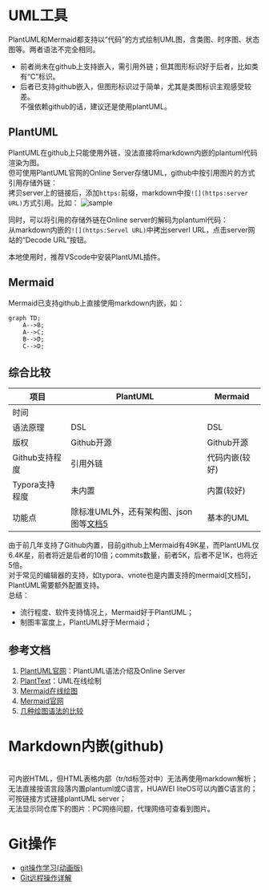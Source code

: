 # UML工具

PlantUML和Mermaid都支持以“代码”的方式绘制UML图，含类图、时序图、状态图等。两者语法不完全相同。  
- 前者尚未在github上支持嵌入，需引用外链；但其图形标识好于后者，比如类有“C”标识。  
- 后者已支持github嵌入，但图形标识过于简单，尤其是类图标识主观感受较差。   
不强依赖github的话，建议还是使用plantUML。

## PlantUML

PlantUML在github上只能使用外链，没法直接将markdown内嵌的plantuml代码渲染为图。  
但可使用PlantUML官网的Online Server存储UML，github中按引用图片的方式引用存储外链：  
拷贝server上的链接后，添加`https:`前缀，markdown中按`![](https:server URL)`方式引用。比如：
![sample](https://www.plantuml.com/plantuml/png/JP31QiCm44Jl-eeXvzhG74C8wQLGACcbnroszZfrK7UBTciQwCTNbcem23GQQJHFEffJyk_F6Bf8PZY_txXpxFUuid2YYCCXBEPlqpHuIedkhwDv2ABESFs23ajmXnV1ZIPw04-SxYZNNeH_dAKt-CTeKE7sFxrvcuqy24DKyb6kc3Ss8CFfSNseo3ntAfAhkB-8AuodWgcbtzeQt2xCRJilJjiirkJriS-gjI3ou3kS1Tbsz3oCmdr53-6OmVC7_G40)

同时，可以将引用的存储外链在Online server的解码为plantuml代码：  
从markdown内嵌的`![](https:Servel URL)`中拷出serverl URL，点击server网站的“Decode URL”按钮。  

本地使用时，推荐VScode中安装PlantUML插件。

## Mermaid

Mermaid已支持github上直接使用markdown内嵌，如：

```mermaid
graph TD;
    A-->B;
    A-->C;
    B-->D;
    C-->D;
```

## 综合比较

|项目|PlantUML|Mermaid|
|--|--|--|
|时间|||
|语法原理|DSL|DSL|
|版权|Github开源|Github开源|
|Github支持程度|引用外链|代码内嵌(较好)|
|Typora支持程度|未内置|内置(较好)|
|功能点|除标准UML外，还有架构图、json图等[文档5](较好)|基本的UML|

由于前几年支持了Github内置，目前github上Mermaid有49K星，而PlantUML仅6.4K星，前者将近是后者的10倍；commits数量，前者5K，后者不足1K，也将近5倍。   
对于常见的编辑器的支持，如typora、vnote也是内置支持的mermaid[文档5]，PlantUML需要额外配置支持。  
总结：
- 流行程度、软件支持情况上，Mermaid好于PlantUML；
- 制图丰富度上，PlantUML好于Mermaid；

## 参考文档
1. [PlantUML官网](https://plantuml.com/zh/)：PlantUML语法介绍及Online Server
2. [PlantText](https://www.planttext.com/)：UML在线绘制
3. [Mermaid在线绘图](https://mermaid-js.github.io/mermaid-live-editor/)
4. [Mermaid官网](https://mermaid-js.github.io/mermaid/#/)
5. [几种绘图语法的比较](https://gowa.club/Graphviz/%E5%87%A0%E7%A7%8D%E7%BB%98%E5%9B%BE%E8%AF%AD%E6%B3%95%E7%9A%84%E6%AF%94%E8%BE%83.html)

# Markdown内嵌(github)
</br>可内嵌HTML，但HTML表格内部（tr/td标签对中）无法再使用markdown解析；
</br>无法直接按语言段落内置plantuml或C语言，HUAWEI liteOS可以内置C语言的；可按链接方式链接plantUML server；
</br>无法显示同仓库下的图片：PC网络问题，代理网络可查看到图片。

# Git操作
- [git操作学习(动画版)](https://learngitbranching.js.org)
- [Git远程操作详解](https://www.ruanyifeng.com/blog/2014/06/git_remote.html)


